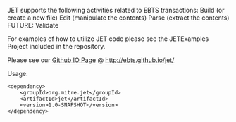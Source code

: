 JET supports the following activities related to EBTS transactions:
Build (or create a new file)
Edit (manipulate the contents)
Parse (extract the contents)
FUTURE: Validate

For examples of how to utilize JET code please see the JETExamples Project included in the repository.

Please see our <a href="http://ebts.github.io/jet/"> Github IO Page</a> @ http://ebts.github.io/jet/

Usage:

```
<dependency>
    <groupId>org.mitre.jet</groupId>
    <artifactId>jet</artifactId>
    <version>1.0-SNAPSHOT</version>
</dependency>
```